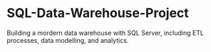 # SQL-Data-Warehouse-Project
Building a mordern data warehouse with SQL Server, including ETL processes, data modelling, and analytics.
